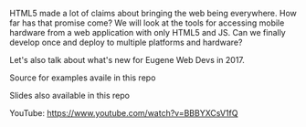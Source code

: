 HTML5 made a lot of claims about bringing the web being everywhere. How far has that promise come? 
We will look at the tools for accessing mobile hardware from a web application with only HTML5 and JS. 
Can we finally develop once and deploy to multiple platforms and hardware?

Let's also talk about what's new for Eugene Web Devs in 2017.

Source for examples availe in this repo

Slides also available in this repo

YouTube: https://www.youtube.com/watch?v=BBBYXCsV1fQ
